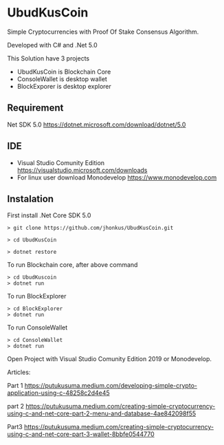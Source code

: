# UbudKusCoin
Simple Cryptocurrencies with Proof Of Stake  Consensus Algorithm.

Developed with C# and .Net 5.0

This Solution have 3 projects

- UbudKusCoin  is Blockchain Core
- ConsoleWallet is desktop wallet
- BlockExporer is desktop explorer


## Requirement
Net SDK 5.0 https://dotnet.microsoft.com/download/dotnet/5.0

## IDE  
- Visual Studio Comunity Edition https://visualstudio.microsoft.com/downloads
- For linux user download Monodevelop https://www.monodevelop.com

## Instalation

First install .Net Core SDK 5.0
```
> git clone https://github.com/jhonkus/UbudKusCoin.git 

> cd UbudKusCoin

> dotnet restore

```

To run Blockchain core, after above command

```
> cd UbudKuscoin 
> dotnet run

```

To run BlockExplorer

```
> cd BlockExplorer
> dotnet run

```

To run ConsoleWallet

```
> cd ConsoleWallet
> dotnet run

```


Open Project with Visual Studio Comunity Edition 2019 or Monodevelop.




Articles:

Part 1
https://putukusuma.medium.com/developing-simple-crypto-application-using-c-48258c2d4e45

part 2
https://putukusuma.medium.com/creating-simple-cryptocurrency-using-c-and-net-core-part-2-menu-and-database-4ae842098f55

Part3
https://putukusuma.medium.com/creating-simple-cryptocurrency-using-c-and-net-core-part-3-wallet-8bbfe0544770



